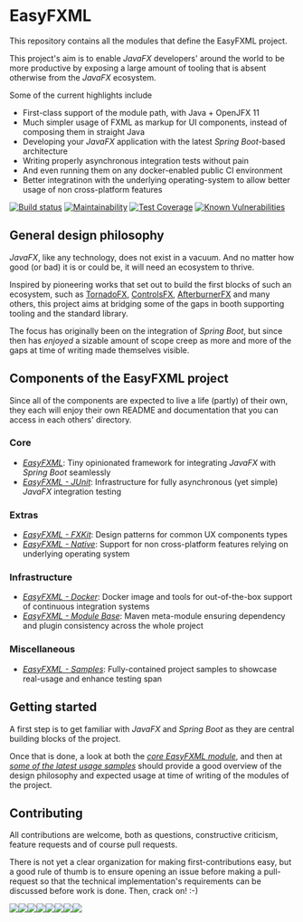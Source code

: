 # EasyFXML
This repository contains all the modules that define the EasyFXML project.

This project's aim is to enable _JavaFX_ developers' around the world to be more productive by exposing a large amount
of tooling that is absent otherwise from the _JavaFX_ ecosystem.

Some of the current highlights include
- First-class support of the module path, with Java + OpenJFX 11
- Much simpler usage of FXML as markup for UI components, instead of composing them in straight Java
- Developing your _JavaFX_ application with the latest _Spring Boot_-based architecture
- Writing properly asynchronous integration tests without pain
- And even running them on any docker-enabled public CI environment
- Better integratinon with the underlying operating-system to allow better usage of non cross-platform features

[![Build status](https://circleci.com/gh/Tristan971/EasyFXML.svg?style=svg)](https://circleci.com/gh/Tristan971/EasyFXML)
[![Maintainability](https://api.codeclimate.com/v1/badges/89c1e95e4d5d41b35d9f/maintainability)](https://codeclimate.com/github/Tristan971/EasyFXML/maintainability)
[![Test Coverage](https://api.codeclimate.com/v1/badges/89c1e95e4d5d41b35d9f/test_coverage)](https://codeclimate.com/github/Tristan971/EasyFXML/test_coverage)
[![Known Vulnerabilities](https://snyk.io/test/github/tristan971/easyfxml/badge.svg?targetFile=pom.xml)](https://snyk.io/test/github/tristan971/easyfxml?targetFile=pom.xml)

## General design philosophy
_JavaFX_, like any technology, does not exist in a vacuum. And no matter how good (or bad) it is or could be, it will need an
ecosystem to thrive.

Inspired by pioneering works that set out to build the first blocks of such an ecosystem, such as
[TornadoFX](https://github.com/edvin/tornadofx), [ControlsFX](https://github.com/controlsfx/controlsfx),
[AfterburnerFX](https://github.com/AdamBien/afterburner.fx) and many others, this project aims at bridging some of the
gaps in booth supporting tooling and the standard library.

The focus has originally been on the integration of _Spring Boot_, but since then has *enjoyed* a sizable amount of scope
creep as more and more of the gaps at time of writing made themselves visible.

## Components of the EasyFXML project
Since all of the components are expected to live a life (partly) of their own, they each will enjoy their own README and
documentation that you can access in each others' directory.

### Core
- *[EasyFXML](easyfxml)*: Tiny opinionated framework for integrating _JavaFX_ with _Spring Boot_ seamlessly
- *[EasyFXML - JUnit](easyfxml-junit)*: Infrastructure for fully asynchronous (yet simple) _JavaFX_ integration testing

### Extras
- *[EasyFXML - FXKit](easyfxml-fxkit)*: Design patterns for common UX components types
- *[EasyFXML - Native](easyfxml-native)*: Support for non cross-platform features relying on underlying operating system

### Infrastructure
- *[EasyFXML - Docker](easyfxml-docker)*: Docker image and tools for out-of-the-box support of continuous integration systems
- *[EasyFXML - Module Base](easyfxml-module-base)*: Maven meta-module ensuring dependency and plugin consistency across the whole project

### Miscellaneous
- *[EasyFXML - Samples](easyfxml-samples)*: Fully-contained project samples to showcase real-usage and enhance testing span

## Getting started
A first step is to get familiar with _JavaFX_ and _Spring Boot_ as they are central building blocks of the project.

Once that is done, a look at both the *[core EasyFXML module](easyfxml)*, and then at 
*[some of the latest usage samples](easyfxml-samples)* should provide a good overview of
the design philosophy and expected usage at time of writing of the modules of the project.

## Contributing
All contributions are welcome, both as questions, constructive criticism, feature requests and of course pull requests.

There is not yet a clear organization for making first-contributions easy, but a good rule of thumb is to ensure opening an issue
before making a pull-request so that the technical implementation's requirements can be discussed before work is done. Then, crack on! :-)

[![](https://sourcerer.io/fame/Tristan971/Tristan971/EasyFXML/images/0)](https://sourcerer.io/fame/Tristan971/Tristan971/EasyFXML/links/0)[![](https://sourcerer.io/fame/Tristan971/Tristan971/EasyFXML/images/1)](https://sourcerer.io/fame/Tristan971/Tristan971/EasyFXML/links/1)[![](https://sourcerer.io/fame/Tristan971/Tristan971/EasyFXML/images/2)](https://sourcerer.io/fame/Tristan971/Tristan971/EasyFXML/links/2)[![](https://sourcerer.io/fame/Tristan971/Tristan971/EasyFXML/images/3)](https://sourcerer.io/fame/Tristan971/Tristan971/EasyFXML/links/3)[![](https://sourcerer.io/fame/Tristan971/Tristan971/EasyFXML/images/4)](https://sourcerer.io/fame/Tristan971/Tristan971/EasyFXML/links/4)[![](https://sourcerer.io/fame/Tristan971/Tristan971/EasyFXML/images/5)](https://sourcerer.io/fame/Tristan971/Tristan971/EasyFXML/links/5)[![](https://sourcerer.io/fame/Tristan971/Tristan971/EasyFXML/images/6)](https://sourcerer.io/fame/Tristan971/Tristan971/EasyFXML/links/6)[![](https://sourcerer.io/fame/Tristan971/Tristan971/EasyFXML/images/7)](https://sourcerer.io/fame/Tristan971/Tristan971/EasyFXML/links/7)
